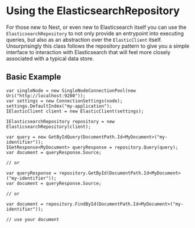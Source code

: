 # Using the ElasticsearchRepository

For those new to Nest, or even new to Elasticsearch itself you can use the ```ElasticsearchRepository``` to not only provide an entrypoint into executing queries, but also as an abstraction over the ```ElasticClient``` itself.  Unsurprisingly this class follows the repository pattern to give you a simple interface to interaction with Elasticsearch that will feel more closely associated with a typical data store.

## Basic Example

```
var singleNode = new SingleNodeConnectionPool(new Uri("http://localhost:9200"));
var settings = new ConnectionSettings(node);
settings.DefaultIndex("my-application");
IElasticClient client = new ElasticClient(settings);

IElasticsearchRepository repository = new ElasticsearchRepository(client);

var query = new GetByIdQuery(DocumentPath.Id<MyDocument>("my-identifier"));
IGetResponse<MyDocument> queryResponse = repository.Query(query);
var document = queryResponse.Source;

// or

var queryResponse = repository.GetById(DocumentPath.Id<MyDocument>("my-identifier"));
var document = queryResponse.Source;

// or

var document = repository.FindById(DocumentPath.Id<MyDocument>("my-identifier"));

// use your document
```